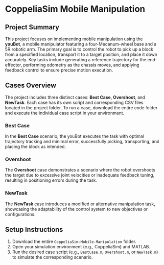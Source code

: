 # CoppeliaSim Mobile Manipulation

## Project Summary

This project focuses on implementing mobile manipulation using the **youBot**, a mobile manipulator featuring a four-Mecanum-wheel base and a 5R robotic arm. The primary goal is to control the robot to pick up a block from a specified location, transport it to a target position, and place it down accurately. Key tasks include generating a reference trajectory for the end-effector, performing odometry as the chassis moves, and applying feedback control to ensure precise motion execution.

## Cases Overview

The project includes three distinct cases: **Best Case**, **Overshoot**, and **NewTask**. Each case has its own script and corresponding CSV files located in the project folder. To run a case, download the entire code folder and execute the individual case script in your environment.

### Best Case

In the **Best Case** scenario, the youBot executes the task with optimal trajectory tracking and minimal error, successfully picking, transporting, and placing the block as intended.

### Overshoot

The **Overshoot** case demonstrates a scenario where the robot overshoots the target due to excessive joint velocities or inadequate feedback tuning, resulting in positioning errors during the task.

### NewTask

The **NewTask** case introduces a modified or alternative manipulation task, showcasing the adaptability of the control system to new objectives or configurations.

## Setup Instructions

1. Download the entire `CoppeliaSim-Mobile-Manipulation` folder.
2. Open your simulation environment (e.g., CoppeliaSim) and MATLAB.
3. Run the desired case script (e.g., `BestCase.m`, `Overshoot.m`, or `NewTask.m`) to simulate the corresponding scenario.
